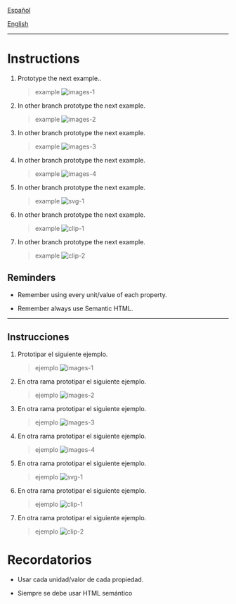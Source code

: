 [Español](#Instrucciones)

[English](#Instructions)

---

# Instructions

1. Prototype the next example..

   > example
   > ![images-1](assets/images-1.png)

2. In other branch prototype the next example.

   > example
   > ![images-2](assets/images-2.png)

3. In other branch prototype the next example.

   > example
   > ![images-3](assets/images-3.png)

4. In other branch prototype the next example.

   > example
   > ![images-4](assets/images-4.png)

5. In other branch prototype the next example.

   > example
   > ![svg-1](assets/svg-1.gif)

6. In other branch prototype the next example.

   > example
   > ![clip-1](assets/clip-1.png)

7. In other branch prototype the next example.

   > example
   > ![clip-2](assets/clip-2.gif)

## Reminders

- Remember using every unit/value of each property.

- Remember always use Semantic HTML.

---

## Instrucciones

1. Prototipar el siguiente ejemplo.

   > ejemplo
   > ![images-1](assets/images-1.png)

2. En otra rama prototipar el siguiente ejemplo.

   > ejemplo
   > ![images-2](assets/images-2.png)

3. En otra rama prototipar el siguiente ejemplo.

   > ejemplo
   > ![images-3](assets/images-3.png)

4. En otra rama prototipar el siguiente ejemplo.

   > ejemplo
   > ![images-4](assets/images-4.png)

5. En otra rama prototipar el siguiente ejemplo.

   > ejemplo
   > ![svg-1](assets/svg-1.gif)

6. En otra rama prototipar el siguiente ejemplo.

   > ejemplo
   > ![clip-1](assets/clip-1.png)

7. En otra rama prototipar el siguiente ejemplo.

   > ejemplo
   > ![clip-2](assets/clip-2.gif)

# Recordatorios

- Usar cada unidad/valor de cada propiedad.

- Siempre se debe usar HTML semántico

